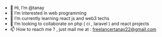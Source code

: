 - 👋 Hi, I’m @tanay
- 👀 I’m interested in web programming 
- 🌱 I’m currently learning react js and web3 techs 
- 💞️ I’m looking to collaborate on php ( ci , laravel ) and react projects
- 📫 How to reach me ? , just mail me at : freelancertanay22@gmail.com

<!---
tanayweb/tanayweb is a ✨ special ✨ repository because its `README.md` (this file) appears on your GitHub profile.
You can click the Preview link to take a look at your changes.
--->
